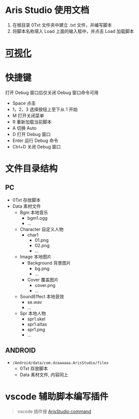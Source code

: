 # Aris Studio 使用文档

1. 在根目录 0Txt 文件夹中建立 .txt 文件，并编写脚本
2. 将脚本名称填入 Load 上面的输入框中，并点击 Load 加载脚本

# [可视化](https://github.com/sanmusen214/arisstudio-blockly)

# 快捷键

打开 Debug 窗口后仅关闭 Debug 窗口命令可用

- Space 点击
- 1，2，3 选择按钮上至下从 1 开始
- M 打开关闭菜单
- R 重新加载当前脚本
- A 切换 Auto
- D 打开 Debug 窗口
- Enter 运行 Debug 命令
- Ctrl+D 关闭 Debug 窗口

# 文件目录结构

## PC

- 0Txt 存放脚本
- Data 素材文件
  - Bgm 本地音乐
    - bgm1.ogg
    - ...
  - Character 自定义人物
    - char1
      - 01.png
      - 02.png
      - ...
  - Image 本地图片
    - Background 背景图片
      - bg.png
      - ...
    - Cover 覆盖图片
      - cover.png
      - ...
  - SoundEffect 本地音效
    - se.wav
    - ...
  - Spr 本地人物
    - spr1.skel
    - spr1.altas
    - spr1.png
    - ...

## ANDROID

- `/Android/data/com.dzaaaaaa.ArisStudio/files`
  - 0Txt 存放脚本
  - Data 素材文件, 内容同上

# vscode 辅助脚本编写插件

> vscode 插件搜 [ArisStudio command](https://marketplace.visualstudio.com/items?itemName=dzaaaaaa.baplayer-command)

